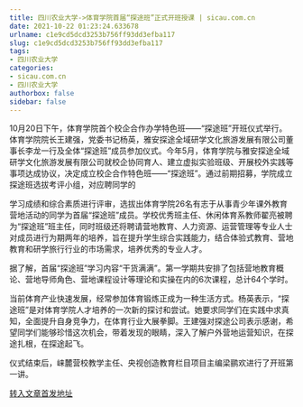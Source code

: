 ```yaml
---
title: 四川农业大学->体育学院首届“探途班”正式开班授课 | sicau.com.cn
date: 2021-10-22 01:23:24.633678
urlname: c1e9cd5dcd3253b756ff93dd3efba117
slug: c1e9cd5dcd3253b756ff93dd3efba117
tags: 
- 四川农业大学
categories:
- sicau.com.cn
- 四川农业大学
authorbox: false
sidebar: false
---
```

10月20日下午，体育学院首个校企合作办学特色班——“探途班”开班仪式举行。体育学院院长王建强，党委书记杨英，雅安探途全域研学文化旅游发展有限公司董事长李龙一行及全体“探途班”成员参加仪式。今年5月，体育学院与雅安探途全域研学文化旅游发展有限公司就校企协同育人、建立虚拟实验班级、开展校外实践等事项达成协议，决定成立校企合作特色班——“探途班”。通过前期招募，学院成立探途班选拔考评小组，对应聘同学的
<!--more-->
学习成绩和综合素质进行评审，选拔出体育学院26名有志于从事青少年课外教育营地活动的同学为首届“探途班”成员。学校优秀班主任、休闲体育系教师翟亮被聘为“探途班”班主任，同时班级还将聘请营地教育、人力资源、运营管理等专业人士对成员进行为期两年的培养，旨在提升学生综合实践能力，结合体验式教育、营地教育和研学旅行行业的市场需求，培养优秀的专业人才。

据了解，首届“探途班”学习内容“干货满满”。第一学期共安排了包括营地教育概论、营地导师角色、营地课程设计等理论和实操在内的6次课程，总计64个学时。

当前体育产业快速发展，经常参加体育锻炼正成为一种生活方式。杨英表示，“探途班”是对体育学院人才培养的一次新的探讨和尝试。她要求同学们在实践中求真知，全面提升自身竞争力，在体育行业大展拳脚。王建强对探途公司表示感谢，希望同学们能够珍惜这次机会，带着发现的眼睛，深入了解户外营地运营知识，在探途扎根，在探途起飞。

仪式结束后，崃麓营校教学主任、央视创造教育栏目项目主编梁鹂欢进行了开班第一讲。



[转入文章首发地址](https://news.sicau.edu.cn/info/1078/65037.htm)